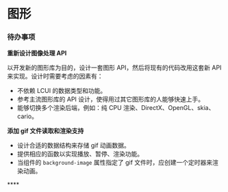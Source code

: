 # 图形

### 待办事项

**重新设计图像处理 API**

以开发新的图形库为目的，设计一套图形 API，然后将现有的代码改用这套新 API 来实现。设计时需要考虑的因素有：

* 不依赖 LCUI 的数据类型和功能。
* 参考主流图形库的 API 设计，使得用过其它图形库的人能够快速上手。
* 能够切换多个渲染后端，例如：纯 CPU 渲染、DirectX、OpenGL、skia、cario。

**添加 gif 文件读取和渲染支持**

* 设计合适的数据结构来存储 gif 动画数据。
* 提供相应的函数以实现播放、暂停、渲染功能。
* 当组件的 `background-image` 属性指定了 gif 文件时，应创建一个定时器来渲染动画。

\*\*\*\*

